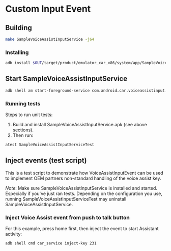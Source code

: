 # Custom Input Event

## Building
```bash
make SampleVoiceAssistInputService -j64
```

### Installing
```bash
adb install $OUT/target/product/emulator_car_x86/system/app/SampleVoiceAssistInputService/SampleVoiceAssistInputService.apk
```

## Start SampleVoiceAssistInputService
```bash
adb shell am start-foreground-service com.android.car.voiceassistinput.sample/.SampleVoiceAssistInputService
```

### Running tests

Steps to run unit tests:

1. Build and install SampleVoiceAssistInputService.apk (see above sections).
1. Then run:

```bash
atest SampleVoiceAssistInputServiceTest
```

## Inject events (test script)

This is a test script to demonstrate how VoiceAssistInputEvent can be used to implement OEM
partners non-standard handling of the voice assist key.

*Note*: Make sure SampleVoiceAssistInputService is installed and started. Especially if you've just
        ran tests. Depending on the configuration you use, running SampleVoiceAssistInputServiceTest may
        uninstall SampleVoiceAssistInputService.

### Inject Voice Assist event from push to talk button

For this example, press home first, then inject the event to start Assistant activity:

```shell script
adb shell cmd car_service inject-key 231
```
